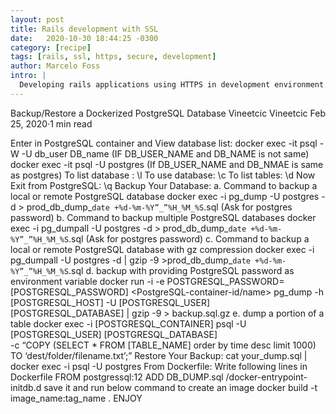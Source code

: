 ```yaml
---
layout: post
title: Rails development with SSL
date:   2020-10-30 18:44:25 -0300
category: [recipe]
tags: [rails, ssl, https, secure, development]
author: Marcelo Foss
intro: |
  Developing rails applications using HTTPS in development environment.
---
```


Backup/Restore a Dockerized PostgreSQL Database
Vineetcic
Vineetcic
Feb 25, 2020·1 min read

Enter in PostgreSQL container and View database list:
docker exec -it <container-id> psql -W -U db_user DB_name (IF DB_USER_NAME and DB_NAME is not same)
docker exec -it <container-id> psql -U postgres (If DB_USER_NAME and DB_NMAE is same as postgres)
To list database : \l
To use database: \c <database-name>
To list tables: \d
Now Exit from PostgreSQL: \q
Backup Your Database:
a. Command to backup a local or remote PostgreSQL database
docker exec -i <PostgreSQL-container-id> pg_dump -U postgres -d <database-name> > prod_db_dump_`date +%d-%m-%Y”_”%H_%M_%S`.sql (Ask for postgres password)
b. Command to backup multiple PostgreSQL databases
docker exec -i <PostgreSQL-container-id> pg_dumpall -U postgres -d <database-name> > prod_db_dump_`date +%d-%m-%Y”_”%H_%M_%S`.sql (Ask for postgres password)
c. Command to backup a local or remote PostgreSQL database with gz compression
docker exec -i <PostgreSQL-container-id> pg_dumpall -U postgres -d <database-name> | gzip -9 >prod_db_dump_`date +%d-%m-%Y”_”%H_%M_%S`.sql
d. backup with providing PostgreSQL password as environment variable
docker run -i -e POSTGRESQL_PASSWORD=[POSTGRESQL_PASSWORD] <PostgreSQL-container-id/name> pg_dump -h [POSTGRESQL_HOST] -U [POSTGRESQL_USER] [POSTGRESQL_DATABASE] | gzip -9 > backup.sql.gz
e. dump a portion of a table
docker exec -i [POSTGRESQL_CONTAINER] psql -U \
[POSTGRESQL_USER] [POSTGRESQL_DATABASE] \
-c “COPY (SELECT * FROM [TABLE_NAME] order by time desc limit 1000)
TO ‘dest/folder/filename.txt’;”
Restore Your Backup:
cat your_dump.sql | docker exec -i <PostgreSQL-container-id> psql -U postgres
From Dockerfile:
Write following lines in Dockerfile
FROM postgressql:12
ADD DB_DUMP.sql /docker-entrypoint-initdb.d
save it and run below command to create an image
docker build -t image_name:tag_name .
ENJOY
